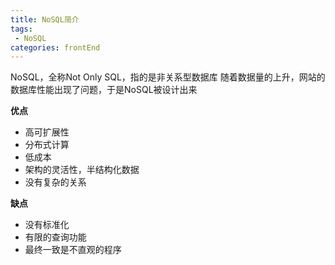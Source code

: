 ```yaml
---
title: NoSQL简介
tags: 
 - NoSQL
categories: frontEnd
---
```


NoSQL，全称Not Only SQL，指的是非关系型数据库
随着数据量的上升，网站的数据库性能出现了问题，于是NoSQL被设计出来

**优点**  
* 高可扩展性
* 分布式计算
* 低成本
* 架构的灵活性，半结构化数据
* 没有复杂的关系
        
**缺点**  
* 没有标准化
* 有限的查询功能
* 最终一致是不直观的程序
        
